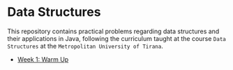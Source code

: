 # Data Structures

This repository contains practical problems regarding 
data structures and their applications in Java, following the curriculum taught at the course `Data Structures`
at the `Metropolitan University of Tirana`.

- [Week 1: Warm Up](https://github.com/evis-umt/umt_data_structures/tree/main/week1_warmup)

